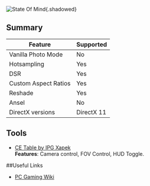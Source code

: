 ![State Of Mind](Images/state_of_mind.jpg "Shot by pino44io"){.shadowed}

## Summary

Feature | Supported
--|--
Vanilla Photo Mode | No
Hotsampling | Yes
DSR | Yes
Custom Aspect Ratios | Yes
Reshade | Yes 
Ansel | No
DirectX versions | DirectX 11
 
## Tools

* [CE Table by IPG Xapek](..\CheatTables\state_of_mind_win64.CT)  
**Features**: Camera control, FOV Control, HUD Toggle.


##Useful Links

* [PC Gaming Wiki](https://pcgamingwiki.com/wiki/State_of_Mind)


